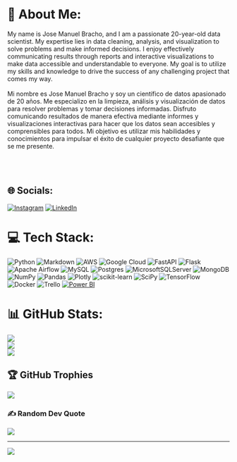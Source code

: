 # 💫 About Me:
My name is Jose Manuel Bracho, and I am a passionate 20-year-old data scientist. My expertise lies in data cleaning, analysis, and visualization to solve problems and make informed decisions. I enjoy effectively communicating results through reports and interactive visualizations to make data accessible and understandable to everyone. My goal is to utilize my skills and knowledge to drive the success of any challenging project that comes my way.<br><br>Mi nombre es Jose Manuel Bracho y soy un científico de datos apasionado de 20 años. Me especializo en la limpieza, análisis y visualización de datos para resolver problemas y tomar decisiones informadas. Disfruto comunicando resultados de manera efectiva mediante informes y visualizaciones interactivas para hacer que los datos sean accesibles y comprensibles para todos. Mi objetivo es utilizar mis habilidades y conocimientos para impulsar el éxito de cualquier proyecto desafiante que se me presente.<br><br><br><br>


## 🌐 Socials:
[![Instagram](https://img.shields.io/badge/Instagram-%23E4405F.svg?logo=Instagram&logoColor=white)](https://instagram.com/josebracho_03) [![LinkedIn](https://img.shields.io/badge/LinkedIn-%230077B5.svg?logo=linkedin&logoColor=white)](https://linkedin.com/in/www.linkedin.com/in/jose-manuel-bracho-navarro-35010324a) 

# 💻 Tech Stack:
![Python](https://img.shields.io/badge/python-3670A0?style=for-the-badge&logo=python&logoColor=ffdd54) ![Markdown](https://img.shields.io/badge/markdown-%23000000.svg?style=for-the-badge&logo=markdown&logoColor=white) ![AWS](https://img.shields.io/badge/AWS-%23FF9900.svg?style=for-the-badge&logo=amazon-aws&logoColor=white) ![Google Cloud](https://img.shields.io/badge/Google%20Cloud-%234285F4.svg?style=for-the-badge&logo=google-cloud&logoColor=white) ![FastAPI](https://img.shields.io/badge/FastAPI-005571?style=for-the-badge&logo=fastapi) ![Flask](https://img.shields.io/badge/flask-%23000.svg?style=for-the-badge&logo=flask&logoColor=white) ![Apache Airflow](https://img.shields.io/badge/Apache%20Airflow-017CEE?style=for-the-badge&logo=Apache%20Airflow&logoColor=white) ![MySQL](https://img.shields.io/badge/mysql-%2300f.svg?style=for-the-badge&logo=mysql&logoColor=white) ![Postgres](https://img.shields.io/badge/postgres-%23316192.svg?style=for-the-badge&logo=postgresql&logoColor=white) ![MicrosoftSQLServer](https://img.shields.io/badge/Microsoft%20SQL%20Sever-CC2927?style=for-the-badge&logo=microsoft%20sql%20server&logoColor=white) ![MongoDB](https://img.shields.io/badge/MongoDB-%234ea94b.svg?style=for-the-badge&logo=mongodb&logoColor=white) ![NumPy](https://img.shields.io/badge/numpy-%23013243.svg?style=for-the-badge&logo=numpy&logoColor=white) ![Pandas](https://img.shields.io/badge/pandas-%23150458.svg?style=for-the-badge&logo=pandas&logoColor=white) ![Plotly](https://img.shields.io/badge/Plotly-%233F4F75.svg?style=for-the-badge&logo=plotly&logoColor=white) ![scikit-learn](https://img.shields.io/badge/scikit--learn-%23F7931E.svg?style=for-the-badge&logo=scikit-learn&logoColor=white) ![SciPy](https://img.shields.io/badge/SciPy-%230C55A5.svg?style=for-the-badge&logo=scipy&logoColor=%white) ![TensorFlow](https://img.shields.io/badge/TensorFlow-%23FF6F00.svg?style=for-the-badge&logo=TensorFlow&logoColor=white) ![Docker](https://img.shields.io/badge/docker-%230db7ed.svg?style=for-the-badge&logo=docker&logoColor=white) ![Trello](https://img.shields.io/badge/Trello-%23026AA7.svg?style=for-the-badge&logo=Trello&logoColor=white) [![Power BI](https://img.shields.io/badge/Power%20BI-%23F2C811.svg?style=for-the-badge&logo=power-bi&logoColor=black)](https://powerbi.microsoft.com/)


# 📊 GitHub Stats:
![](https://github-readme-stats.vercel.app/api?username=jbracho03&theme=dark&hide_border=false&include_all_commits=false&count_private=false)<br/>
![](https://github-readme-streak-stats.herokuapp.com/?user=jbracho03&theme=dark&hide_border=false)<br/>
![](https://github-readme-stats.vercel.app/api/top-langs/?username=jbracho03&theme=dark&hide_border=false&include_all_commits=false&count_private=false&layout=compact)

## 🏆 GitHub Trophies
![](https://github-profile-trophy.vercel.app/?username=jbracho03&theme=radical&no-frame=false&no-bg=true&margin-w=4)

### ✍️ Random Dev Quote
![](https://quotes-github-readme.vercel.app/api?type=horizontal&theme=radical)

---
[![](https://visitcount.itsvg.in/api?id=jbracho03&icon=0&color=0)](https://visitcount.itsvg.in)

<!-- Proudly created with GPRM ( https://gprm.itsvg.in ) -->
